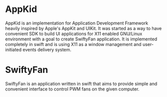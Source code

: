 # AppKid
AppKid is an implementation for Application Development Framework heavily inspired by Apple's AppKit and UIKit. It was started as a way to have convenient SDK to build UI applications for X11 enabled GNU/Linux environment with a goal to create SwiftyFan application. 
It is implemented completely in swift and is using X11 as a window management and user-initiated events delivery system.
# SwiftyFan
SwiftyFan is an application written in swift that aims to provide simple and convenient interface to control PWM fans on the given computer.